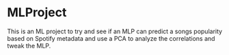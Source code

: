 # MLProject
This is an ML project to try and see if an MLP can predict a songs popularity based on Spotify metadata and use a PCA to analyze the correlations and tweak the MLP. 
